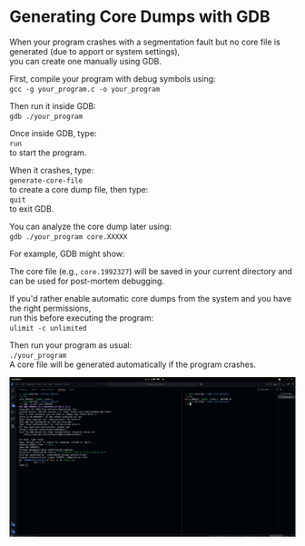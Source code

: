 # Generating Core Dumps with GDB

When your program crashes with a segmentation fault but no core file is generated (due to apport or system settings),  
you can create one manually using GDB.

First, compile your program with debug symbols using:  
`gcc -g your_program.c -o your_program`

Then run it inside GDB:  
`gdb ./your_program`

Once inside GDB, type:  
`run`  
to start the program.

When it crashes, type:  
`generate-core-file`  
to create a core dump file, then type:  
`quit`  
to exit GDB.

You can analyze the core dump later using:  
`gdb ./your_program core.XXXXX`

For example, GDB might show:  


The core file (e.g., `core.1992327`) will be saved in your current directory and can be used for post-mortem debugging.

If you'd rather enable automatic core dumps from the system and you have the right permissions,  
run this before executing the program:  
`ulimit -c unlimited`

Then run your program as usual:  
`./your_program`  
A core file will be generated automatically if the program crashes.

![Screenshot showing the program](image/screenshot_2025-07-05_16-26-36.png)
